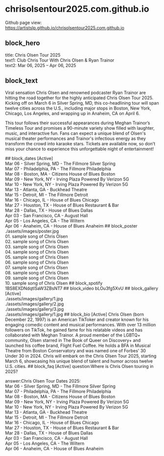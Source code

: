 # chrisolsentour2025.com.github.io
Github page view: https://artistslp.github.io/chrisolsentour2025.com.github.io
## block_hero
title: Chris Olsen Tour 2025<br>text1: Club Chris Tour With Chris Olsen & Ryan Trainor<br>text2: Mar 06, 2025 – Apr 06, 2025
## block_text
<p>Viral sensation Chris Olsen and renowned podcaster Ryan Trainor are hitting the road together for the highly anticipated Chris Olsen Tour 2025. Kicking off on March 6 in Silver Spring, MD, this co-headlining tour will span twelve cities across the U.S., including major stops in Boston, New York, Chicago, Los Angeles, and wrapping up in Anaheim, CA on April 6.</p><p>This tour follows their successful appearances during Meghan Trainor’s Timeless Tour and promises a 90-minute variety show filled with laughter, music, and interactive fun. Fans can expect a unique blend of Olsen's musical theater performances and Trainor's infectious energy as they transform the crowd into karaoke stars. Tickets are available now, so don’t miss your chance to experience this unforgettable night of entertainment!</p>
## block_dates [Active]
<br>Mar 06 - Silver Spring, MD - The Fillmore Silver Spring<br>Mar 07 - Philadelphia, PA - The Fillmore Philadelphia<br>Mar 08 - Boston, MA - Citizens House of Blues Boston<br>Mar 09 - New York, NY - Irving Plaza Powered By Verizon 5G<br>Mar 10 - New York, NY - Irving Plaza Powered By Verizon 5G<br>Mar 13 - Atlanta, GA - Buckhead Theatre<br>Mar 15 - Detroit, MI - The Fillmore Detroit<br>Mar 16 - Chicago, IL - House of Blues Chicago<br>Mar 27 - Houston, TX - House of Blues Restaurant & Bar<br>Mar 28 - Dallas, TX - House of Blues Dallas<br>Apr 03 - San Francisco, CA - August Hall<br>Apr 05 - Los Angeles, CA - The Wiltern<br>Apr 06 - Anaheim, CA - House of Blues Anaheim
## block_poster
./assets/images/poster.jpg<br>01. sample song of Chris Olsen<br>02. sample song of Chris Olsen<br>03. sample song of Chris Olsen<br>04. sample song of Chris Olsen<br>05. sample song of Chris Olsen<br>06. sample song of Chris Olsen<br>07. sample song of Chris Olsen<br>08. sample song of Chris Olsen<br>09. sample song of Chris Olsen<br>10. sample song of Chris Olsen
## block_spotify
1BS8EXDNdqtlSaW3ZBsNT7
## block_video
bLOu3fg5XvU
## block_gallery [Active]<br>./assets/images/gallery/1.jpg<br>./assets/images/gallery/2.jpg<br>./assets/images/gallery/3.jpg<br>./assets/images/gallery/1.jpg
## block_bio [Active]
Chris Olsen (born December 22, 1997) is an American TikToker and creator known for his engaging comedic content and musical performances. With over 13 million followers on TikTok, he gained fame for his relatable videos and has collaborated with Meghan Trainor. A proud member of the LGBTQ+ community, Olsen starred in The Book of Queer on Discovery+ and launched his coffee brand, Flight Fuel Coffee. He holds a BFA in Musical Theatre from Boston Conservatory and was named one of Forbes' 30 Under 30 in 2024. Chris will embark on the Chris Olsen Tour 2025, starting March 6, showcasing his unique blend of talent and humor across twelve U.S. cities.
## block_faq [Active]
question:Where is Chris Olsen touring in 2025?

answer:Chris Olsen Tour Dates 2025:<br>Mar 06 - Silver Spring, MD - The Fillmore Silver Spring<br>Mar 07 - Philadelphia, PA - The Fillmore Philadelphia<br>Mar 08 - Boston, MA - Citizens House of Blues Boston<br>Mar 09 - New York, NY - Irving Plaza Powered By Verizon 5G<br>Mar 10 - New York, NY - Irving Plaza Powered By Verizon 5G<br>Mar 13 - Atlanta, GA - Buckhead Theatre<br>Mar 15 - Detroit, MI - The Fillmore Detroit<br>Mar 16 - Chicago, IL - House of Blues Chicago<br>Mar 27 - Houston, TX - House of Blues Restaurant & Bar<br>Mar 28 - Dallas, TX - House of Blues Dallas<br>Apr 03 - San Francisco, CA - August Hall<br>Apr 05 - Los Angeles, CA - The Wiltern<br>Apr 06 - Anaheim, CA - House of Blues Anaheim<br>

